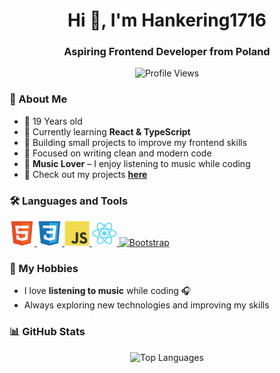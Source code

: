 <h1 align="center">Hi 👋, I'm Hankering1716</h1>
<h3 align="center">Aspiring Frontend Developer from Poland</h3>

<p align="center">
  <img src="https://komarev.com/ghpvc/?username=hankering1716&label=Profile%20views&color=0e75b6&style=flat" alt="Profile Views" />
</p>

### 🚀 About Me  
- 🦇 19 Years old
- 🌱 Currently learning **React & TypeScript**  
- 🔨 Building small projects to improve my frontend skills  
- 🎯 Focused on writing clean and modern code  
- 🎵 **Music Lover** – I enjoy listening to music while coding  
- 📂 Check out my projects **[here](https://github.com/Hankering1716?tab=repositories)**  

### 🛠️ Languages and Tools  
<p align="left">
  <a href="https://developer.mozilla.org/en-US/docs/Web/HTML" target="_blank">
    <img src="https://raw.githubusercontent.com/devicons/devicon/master/icons/html5/html5-original.svg" alt="HTML5" width="40" height="40"/>
  </a>
  <a href="https://developer.mozilla.org/en-US/docs/Web/CSS" target="_blank">
    <img src="https://raw.githubusercontent.com/devicons/devicon/master/icons/css3/css3-original.svg" alt="CSS3" width="40" height="40"/>
  </a>
  <a href="https://developer.mozilla.org/en-US/docs/Web/JavaScript" target="_blank">
    <img src="https://raw.githubusercontent.com/devicons/devicon/master/icons/javascript/javascript-original.svg" alt="JavaScript" width="40" height="40"/>
  </a>
  <a href="https://reactjs.org/" target="_blank">
    <img src="https://raw.githubusercontent.com/devicons/devicon/master/icons/react/react-original.svg" alt="React" width="40" height="40"/>
  </a>
  <a href="https://getbootstrap.com/" target="_blank">
    <img src="https://brandslogos.com/wp-content/uploads/images/large/bootstrap-logo-black-and-white.png" alt="Bootstrap" width="40" height="40"/>
  </a>
</p>

### 🎵 My Hobbies  
- I love **listening to music** while coding 🎧  
- Always exploring new technologies and improving my skills  

### 📊 GitHub Stats  
<p align="center">
  <img src="https://github-readme-stats.vercel.app/api/top-langs?username=hankering1716&show_icons=true&locale=en&layout=compact" alt="Top Languages" />
</p>
